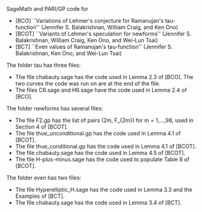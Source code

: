 SageMath and PARI/GP code for 

 * [BCO] ``Variations of Lehmer's conjecture for Ramanujan's tau-function'' (Jennifer S. Balakrishnan, William Craig, and Ken Ono)
 * [BCOT] ``Variants of Lehmer's speculation for newforms'' (Jennifer S. Balakrishnan, William Craig, Ken Ono, and Wei-Lun Tsai) 
 * [BCT] ``Even values of Ramanujan's tau-function'' (Jennifer S. Balakrishnan, Ken Ono, and Wei-Lun Tsai)

The folder tau has three files:
 * The file chabauty.sage has the code used in Lemma 2.3 of [BCO]. The two curves the code was run on are at the end of the file.
 * The files C6.sage and H6.sage have the code used in Lemma 2.4 of [BCO].
 
The folder newforms has several files:
 * The file F2.gp has the list of pairs (2m, F_{2m}) for m = 1,...,98, used in Section 4 of [BCOT]. 
 * The file thue_unconditional.gp has the code used in Lemma 4.1 of [BCOT].
 * The file thue_conditional.gp has the code used in Lemma 4.1 of [BCOT].
 * The file chabauty.sage has the code used in Lemma 4.5 of [BCOT].
 * The file H-plus-minus.sage has the code used to populate Table 8 of [BCOT].
 
 The folder even has two files:
  * The file Hyperelliptic_H.sage has the code used in Lemma 3.3 and the Examples of [BCT].
  * The file chabauty.sage has the code used in Lemma 3.4 of [BCT].

